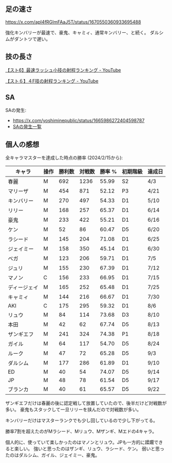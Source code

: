 ## 足の速さ

https://x.com/apI4fRGlmFAaJ5T/status/1670550360933695488

強化キンバリーが最速で、豪鬼、キャミィ、通常キンバリー、と続く。
ダルシムがダントツで遅い。

## 技の長さ

[【スト6】最速ラッシュ小技の射程ランキング - YouTube](https://youtube.com/watch?v=lVyDpZ8-yGA&si=Bi8iaKgqfY6okez2)

[【スト６】４F技の射程ランキング - YouTube](https://youtube.com/watch?v=8hkRf2S5yqQ&si=cEqv60ICVtkG6ON8)

## SA

SAの発生:

- https://x.com/yoshiminepublic/status/1665986272404598787
- [SAの発生一覧](SAの発生一覧.csv)

## 個人の感想

全キャラマスターを達成した時点の勝率 (2024/2/15から):

| キャラ       | 操作 | 勝利数 | 対戦数 | 勝率 % | 初期階級 | 達成日 |
| ------------ | ---- | ------ | ------ | ------ | -------- | ------ |
| 春麗         | M    | 692    | 1236   | 55.99  | S2       | 4/3    |
| マリーザ     | M    | 454    | 871    | 52.12  | P3       | 4/21   |
| キンバリー   | M    | 270    | 497    | 54.33  | D1       | 5/10   |
| リリー       | M    | 168    | 257    | 65.37  | D1       | 6/14   |
| 豪鬼         | M    | 233    | 422    | 55.21  | D1       | 6/16   |
| ケン         | M    | 52     | 86     | 60.47  | D5       | 6/20   |
| ラシード     | M    | 145    | 204    | 71.08  | D1       | 6/25   |
| ジェイミー   | M    | 158    | 350    | 45.14  | D1       | 6/30   |
| ベガ         | M    | 123    | 206    | 59.71  | D1       | 7/5    |
| ジュリ       | M    | 155    | 230    | 67.39  | D1       | 7/12   |
| マノン       | C    | 156    | 233    | 66.95  | D1       | 7/15   |
| ディージェイ | M    | 165    | 252    | 65.48  | D1       | 7/25   |
| キャミィ     | M    | 144    | 216    | 66.67  | D1       | 7/30   |
| AKI          | C    | 175    | 295    | 59.32  | D1       | 8/6    |
| リュウ       | M    | 84     | 114    | 73.68  | D3       | 8/10   |
| 本田         | M    | 42     | 62     | 67.74  | D5       | 8/13   |
| ザンギエフ   | M    | 241    | 324    | 74.38  | P1       | 8/18   |
| ガイル       | M    | 64     | 117    | 54.70  | D5       | 8/24   |
| ルーク       | M    | 47     | 72     | 65.28  | D5       | 9/3    |
| ダルシム     | M    | 177    | 286    | 61.89  | D1       | 9/10   |
| ED           | M    | 40     | 54     | 74.07  | D5       | 9/14   |
| JP           | M    | 48     | 78     | 61.54  | D5       | 9/17   |
| ブランカ     | M    | 40     | 61     | 65.57  | D5       | 9/22   |

ザンギエフだけは春麗の後に認定戦して放置していたので、後半だけど対戦数が多い。
豪鬼もスタックして一旦リリーを挟んだので対戦数が多い。

キンバリーだけはマスターランクでも少し回しているので少し下がってる。

勝率7割を超えたのがMラシード、Mリュウ、Mザンギ、Mエドの4キャラ。

個人的に、使っていて楽しかったのはマノンとリュウ。JPも一方的に蹂躙できると楽しい。
強いと思ったのはザンギ、リュウ、ラシード、ケン。
弱いと思ったのはダルシム、ガイル、ジェイミー、豪鬼。
